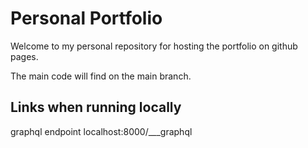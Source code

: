 # Personal Portfolio

Welcome to my personal repository for hosting the portfolio on github pages.

The main code will find on the main branch.

## Links when running locally

graphql endpoint localhost:8000/\_\_\_graphql
